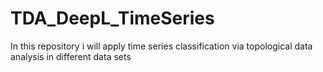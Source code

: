 # TDA_DeepL_TimeSeries
In this repository i will apply time series classification via topological data analysis in different data sets
